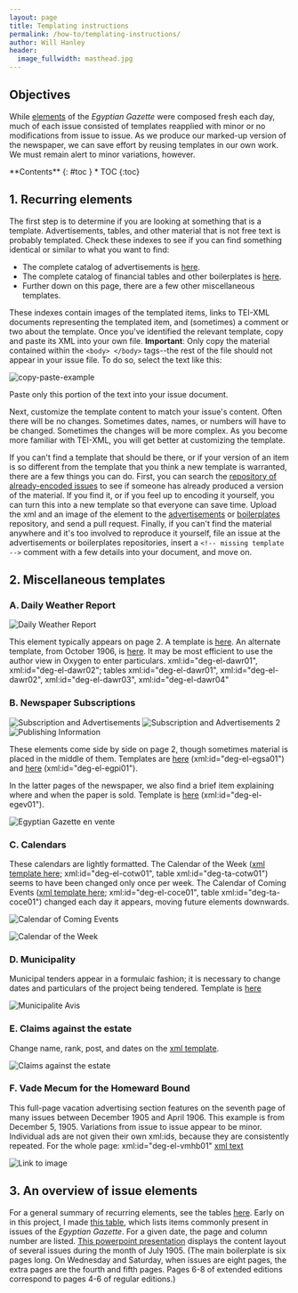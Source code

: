 ```yaml
---
layout: page
title: Templating instructions
permalink: /how-to/templating-instructions/
author: Will Hanley
header:
  image_fullwidth: masthead.jpg
---
```

## Objectives

While [elements](https://dig-eg-gaz.github.io/elements/) of the *Egyptian Gazette* were composed fresh each day, much of each issue consisted of templates reapplied with minor or no modifications from issue to issue. As we produce our marked-up version of the newspaper, we can save effort by reusing templates in our own work. We must remain alert to minor variations, however.

<div class="panel radius" markdown="1">
**Contents**
{: #toc }
*  TOC
{:toc}
</div>

## 1. Recurring elements

The first step is to determine if you are looking at something that is a template. Advertisements, tables, and other material that is not free text is probably templated. Check these indexes to see if you can find something identical or similar to what you want to find:
- The complete catalog of advertisements is [here](https://dig-eg-gaz.github.io/advertisements/).
- The complete catalog of financial tables and other boilerplates is [here](https://dig-eg-gaz.github.io/templates/).
- Further down on this page, there are a few other miscellaneous templates.

These indexes contain images of the templated items, links to TEI-XML documents representing the templated item, and (sometimes) a comment or two about the template. Once you've identified the relevant template, copy and paste its XML into your own file. **Important**: Only copy the material contained within the `<body> </body>` tags--the rest of the file should not appear in your issue file. To do so, select the text like this:

![copy-paste-example](https://github.com/dig-eg-gaz/dig-eg-gaz.github.io/blob/master/images/advertisement-copy-paste.png?raw=true)

Paste only this portion of the text into your issue document.

Next, customize the template content to match your issue's content. Often there will be no changes. Sometimes dates, names, or numbers will have to be changed. Sometimes the changes will be more complex. As you become more familiar with TEI-XML, you will get better at customizing the template.

If you can't find a template that should be there, or if your version of an item is so different from the template that you think a new template is warranted, there are a few things you can do. First, you can search the [repository of already-encoded issues](https://github.com/dig-eg-gaz/content) to see if someone has already produced a version of the material. If you find it, or if you feel up to encoding it yourself, you can turn this into a new template so that everyone can save time. Upload the xml and an image of the element to the [advertisements](https://github.com/dig-eg-gaz/advertisements) or [boilerplates](https://github.com/dig-eg-gaz/boilerplates) repository, and send a pull request. Finally, if you can't find the material anywhere and it's too involved to reproduce it yourself, file an issue at the advertisements or boilerplates repositories, insert a `<!-- missing template -->` comment with a few details into your document, and move on.

## 2. Miscellaneous templates

### A. Daily Weather Report

![Daily Weather Report](https://github.com/dig-eg-gaz/boilerplates/blob/master/boilerplates-images/daily-weather-report.png?raw=true "Daily Weather Report")

This element typically appears on page 2. A template is [here](https://github.com/dig-eg-gaz/boilerplates/blob/master/boilerplates-text/daily-weather-report.xml). An alternate template, from October 1906, is [here](https://github.com/dig-eg-gaz/boilerplates/blob/master/boilerplates-text/daily-weather-report-02.xml).  It may be most efficient to use the author view in Oxygen to enter particulars. xml:id="deg-el-dawr01", xml:id="deg-el-dawr02"; tables xml:id="deg-el-dawr01", xml:id="deg-el-dawr02", xml:id="deg-el-dawr03", xml:id="deg-el-dawr04"

### B. Newspaper Subscriptions

![Subscription and Advertisements](https://github.com/dig-eg-gaz/boilerplates/blob/master/boilerplates-images/subscriptions-advertisements.png?raw=true) ![Subscription and Advertisements 2](https://github.com/dig-eg-gaz/boilerplates/blob/master/boilerplates-images/subscriptions-advertisements-02.png?raw=true)
![Publishing Information](https://github.com/dig-eg-gaz/boilerplates/blob/master/boilerplates-images/publishing-info.png?raw=true)

These elements come side by side on page 2, though sometimes material is placed in the middle of them. Templates are [here](https://github.com/dig-eg-gaz/boilerplates/blob/master/boilerplates-text/subscriptions-advertisements.xml) (xml:id="deg-el-egsa01") and [here](https://github.com/dig-eg-gaz/boilerplates/blob/master/boilerplates-text/publishing-info.xml) (xml:id="deg-el-egpi01").

In the latter pages of the newspaper, we also find a brief item explaining where and when the paper is sold. Template is [here](https://github.com/dig-eg-gaz/boilerplates/blob/master/boilerplates-text/egyptian-gazette-en-vente.xml) (xml:id="deg-el-egev01").

![Egyptian Gazette en vente](https://github.com/dig-eg-gaz/boilerplates/blob/master/boilerplates-images/egyptian-gazette-en-vente.png?raw=true)

### C. Calendars
These calendars are lightly formatted. The Calendar of the Week ([xml template here](https://github.com/dig-eg-gaz/boilerplates/blob/master/boilerplates-text/calendar-of-the-week.xml); xml:id="deg-el-cotw01", table xml:id="deg-ta-cotw01") seems to have been changed only once per week. The Calendar of Coming Events ([xml template here](https://github.com/dig-eg-gaz/boilerplates/blob/master/boilerplates-text/calendar-of-coming-events.xml); xml:id="deg-el-coce01", table xml:id="deg-ta-coce01") changed each day it appears, moving future elements downwards.

![Calendar of Coming Events](https://github.com/dig-eg-gaz/boilerplates/blob/master/boilerplates-images/calendar-of-coming-events.png?raw=true)

![Calendar of the Week](https://github.com/dig-eg-gaz/boilerplates/blob/master/boilerplates-images/calendar-of-the-week.png?raw=true)

### D. Municipality
Municipal tenders appear in a formulaic fashion; it is necessary to change dates and particulars of the project being tendered. Template is [here](https://github.com/dig-eg-gaz/boilerplates/blob/master/boilerplates-text/municipalite-avis.xml)

![Municipalite Avis](https://github.com/dig-eg-gaz/boilerplates/blob/master/boilerplates-images/municipalite-avis.png?raw=true)

### E. Claims against the estate
Change name, rank, post, and dates on the [xml template](https://github.com/dig-eg-gaz/boilerplates/blob/master/boilerplates-text/claims-against-the-estate.xml).

![Claims against the estate](https://github.com/dig-eg-gaz/boilerplates/blob/master/boilerplates-images/claims-against-the-estate.png?raw=true)

### F. Vade Mecum for the Homeward Bound
This full-page vacation advertising section features on the seventh page of many issues between December 1905 and April 1906. This example is from December 5, 1905. Variations from issue to issue appear to be minor. Individual ads are not given their own xml:ids, because they are consistently repeated. For the whole page: xml:id="deg-el-vmhb01" [xml text](https://github.com/dig-eg-gaz/boilerplates/blob/master/boilerplates-text/vade-mecum.xml)

![Link to image](https://github.com/dig-eg-gaz/boilerplates/blob/master/boilerplates-images/vade-mecum.jpg?raw=true)

## 3. An overview of issue elements

For a general summary of recurring elements, see the tables [here](https://dig-eg-gaz.github.io/elements/). Early on in this project, I made [this table](https://docs.google.com/spreadsheets/d/118Zv13fpHfm67i1k0Sm79OThV4ApD-d1iccvrpw1iYU/edit?authuser=0), which lists items commonly present in issues of the *Egyptian Gazette*. For a given date, the page and column number are listed. [This powerpoint presentation](https://docs.google.com/presentation/d/1vMoj-5ktfUAsfXrEbQJqy8vSsKhYiVyGVIZZqefrJW0/edit?authuser=0) displays the content layout of several issues during the month of July 1905. (The main boilerplate is six pages long. On Wednesday and Saturday, when issues are eight pages, the extra pages are the fourth and fifth pages. Pages 6-8 of extended editions correspond to pages 4-6 of regular editions.)

